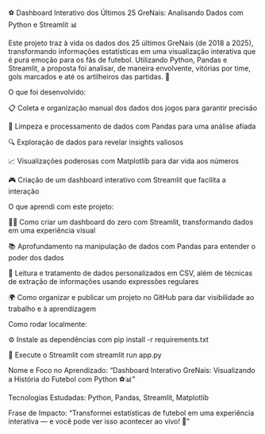 ⚽️ Dashboard Interativo dos Últimos 25 GreNais: Analisando Dados com Python e Streamlit 📊

Este projeto traz à vida os dados dos 25 últimos GreNais (de 2018 a 2025), transformando informações estatísticas em uma visualização interativa que é pura emoção para os fãs de futebol. Utilizando Python, Pandas e Streamlit, a proposta foi analisar, de maneira envolvente, vitórias por time, gols marcados e até os artilheiros das partidas. 🚀

O que foi desenvolvido:

📋 Coleta e organização manual dos dados dos jogos para garantir precisão

🧹 Limpeza e processamento de dados com Pandas para uma análise afiada

🔍 Exploração de dados para revelar insights valiosos

📈 Visualizações poderosas com Matplotlib para dar vida aos números

🎮 Criação de um dashboard interativo com Streamlit que facilita a interação

O que aprendi com este projeto:

👨‍💻 Como criar um dashboard do zero com Streamlit, transformando dados em uma experiência visual

📚 Aprofundamento na manipulação de dados com Pandas para entender o poder dos dados

💾 Leitura e tratamento de dados personalizados em CSV, além de técnicas de extração de informações usando expressões regulares

🌍 Como organizar e publicar um projeto no GitHub para dar visibilidade ao trabalho e à aprendizagem

Como rodar localmente:

⚙️ Instale as dependências com pip install -r requirements.txt

🚀 Execute o Streamlit com streamlit run app.py

Nome e Foco no Aprendizado:
“Dashboard Interativo GreNais: Visualizando a História do Futebol com Python ⚽️📊”

Tecnologias Estudadas:
Python, Pandas, Streamlit, Matplotlib

Frase de Impacto:
“Transformei estatísticas de futebol em uma experiência interativa — e você pode ver isso acontecer ao vivo! 🚀”
